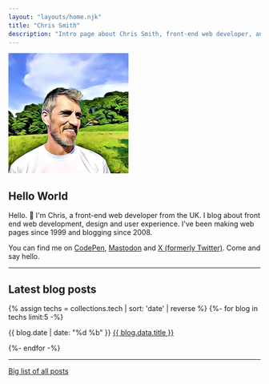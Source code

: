 ```yaml
---
layout: "layouts/home.njk"
title: "Chris Smith"
description: "Intro page about Chris Smith, front-end web developer, and his personal website."
---
```


<link rel="stylesheet" href="css/home.css">

<div class="home-intro-layout" role="region" aria-label="Introduction">
  <div>
    <img id="cs-portrait" src="./img/chris-smith-cartoon-2023.webp" alt="Photo of Chris Smith, head shot with field and trees in the background" height="240" width="240">
  </div>
  <div>
    <h2>Hello World</h2>
    <p>Hello. 👋 I'm Chris, a front-end web developer from the UK. I blog about front end web development, design and user experience. I've been making web pages since 1999 and blogging since 2008.</p>
    <p>You can find me on
        <a href="https://codepen.io/chris22smith/" target="_blank" rel="noopener noreferrer">CodePen</a>,
        <a href="https://mastodon.social/@chris22smith" target="_blank" rel="noopener noreferrer">Mastodon</a>
        and
        <a href="https://twitter.com/chris22smith/" target="_blank" rel="noopener noreferrer">X (formerly Twitter)</a>. Come and say hello.</p>
  </div>
</div>

<hr>

## Latest blog posts

<!-- 12 most recent blog posts with tag 'tech' -->

{% assign techs = collections.tech | sort: 'date' | reverse %}
{%- for blog in techs limit:5 -%}

  <p class="post-item" itemscope itemtype="https://schema.org/Article">
    <time datetime="{{ blog.date | date: '%Y-%m-%d' }}" itemprop="datePublished">{{ blog.date | date: "%d %b" }}</time>
    <a href="{{ blog.url }}" itemprop="name">{{ blog.data.title }}</a>
  </p>
{%- endfor -%}

<hr>

[Big list of all posts](/blog/)
